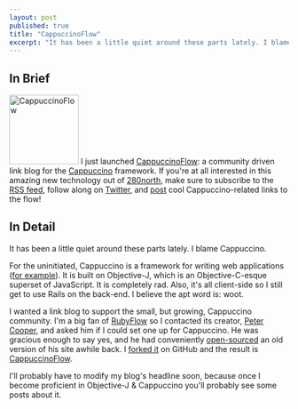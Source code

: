 ```yaml
---
layout: post
published: true
title: "CappuccinoFlow"
excerpt: "It has been a little quiet around these parts lately. I blame Cappuccino."
---
```


## In Brief

[<img title="CappuccinoFlow" src="http://blog.jerodsanto.net/wp-content/uploads/2009/10/cf.png" height="125" alt="CappuccinoFlow" width="125" />][1]
I just launched <a href="http://cappuccinoflow.com" rel="external">CappuccinoFlow</a>: a community driven link blog for the <a href="http://www.cappuccino.org" rel="external">Cappuccino</a> framework. If you're at all interested in this amazing new technology out of <a href="http://280north.com/" rel="external">280north</a>, make sure to subscribe to the [RSS feed][2], follow along on <a href="http://twitter.com/cappuccinoflow" rel="external">Twitter</a>, and <a href="http://cappuccinoflow.com/items/new" rel="external">post</a> cool Cappuccino-related links to the flow!

## In Detail

It has been a little quiet around these parts lately. I blame Cappuccino.

For the uninitiated, Cappuccino is a framework for writing web applications (<a href="http://almost.at" rel="external">for example</a>). It is built on Objective-J, which is an Objective-C-esque superset of JavaScript. It is completely rad. Also, it's all client-side so I still get to use Rails on the back-end. I believe the apt word is: woot.

I wanted a link blog to support the small, but growing, Cappuccino community. I'm a big fan of <a href="http://rubyflow.com" rel="external">RubyFlow</a> so I contacted its creator, <a href="http://peterc.org" rel="external">Peter Cooper</a>, and asked him if I could set one up for Cappuccino. He was gracious enough to say yes, and he had conveniently <a href="http://github.com/Sutto/rubyflow/" rel="external">open-sourced</a> an old version of his site awhile back. I <a href="http://github.com/jerodsanto/cappuccinoflow" rel="external">forked it</a> on GitHub and the result is <a href="http://cappuccinoflow.com" rel="external">CappuccinoFlow</a>.

I'll probably have to modify my blog's headline soon, because once I become proficient in Objective-J & Cappuccino you'll probably see some posts about it.


[1]: http://cappuccinoflow.com
[2]: http://feeds.feedburner.com/cappuccinoflow
